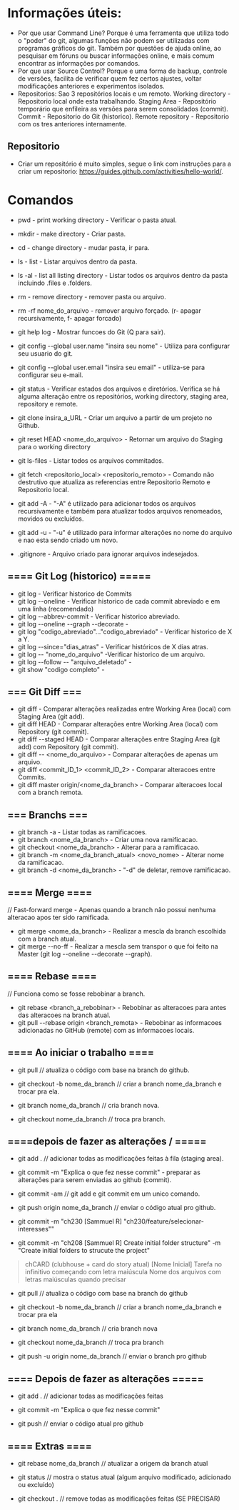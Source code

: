 # Informações úteis:
* Por que usar Command Line? Porque é uma ferramenta que utiliza todo o "poder" do git, algumas funções não podem ser utilizadas com programas gráficos do git. Também por questões de ajuda online, ao pesquisar em fóruns ou buscar informações online, e mais comum encontrar as informações por comandos.
* Por que usar Source Control? Porque e uma forma de backup, controle de versões, facilita de verificar quem fez certos ajustes, voltar modificações anteriores e experimentos isolados.
* Repositorios: Sao 3 repositórios locais e um remoto. Working directory - Repositorio local onde esta trabalhando. Staging Area - Repositório temporário que enfileira as versões para serem consolidados (commit). Commit - Repositorio do Git (historico). Remote repository - Repositorio com os tres anteriores internamente.








## Repositorio

* Criar um repositório é muito simples, segue o link com instruções para a criar um repositorio: https://guides.github.com/activities/hello-world/.

# Comandos


* pwd - print working directory - Verificar o pasta atual.
* mkdir - make directory - Criar pasta.
* cd - change directory - mudar pasta, ir para.
* ls - list - Listar arquivos dentro da pasta.
* ls -al - list all listing directory - Listar todos os arquivos dentro da pasta incluindo .files e .folders.
* rm - remove directory - remover pasta ou arquivo.
* rm -rf nome_do_arquivo - remover arquivo forçado. (r- apagar recursivamente, f- apagar forcado)


* git help log - Mostrar funcoes do Git (Q para sair).
* git config --global user.name "insira seu nome" - Utiliza para configurar seu usuario do git.
* git config --global user.email "insira seu email" - utiliza-se para configurar seu e-mail.
* git status - Verificar estados dos arquivos e diretórios. Verifica se há alguma alteração entre os repositórios, working directory, staging area, repository e remote.
* git clone insira_a_URL - Criar um arquivo a partir de um projeto no Github.
* git reset HEAD <nome_do_arquivo> - Retornar um arquivo do Staging para o working directory
* git ls-files - Listar todos os arquivos commitados.
* git fetch <repositorio_local> <repositorio_remoto> - Comando não destrutivo que atualiza as referencias entre Repositorio Remoto e Repositorio local.


* git add -A - "-A" é utilizado para adicionar todos os arquivos recursivamente e também para atualizar todos arquivos renomeados, movidos ou excluídos.
* git add -u - "-u" é utilizado para informar alterações no nome do arquivo e nao esta sendo criado um novo.




* .gitignore - Arquivo criado para ignorar arquivos indesejados.


## ==== Git Log (historico) =====

* git log - Verificar historico de Commits
* git log --oneline - Verificar historico de cada commit abreviado e em uma linha (recomendado)
* git log --abbrev-commit  - Verificar historico abreviado.
* git log --oneline --graph --decorate  -
* git log "codigo_abreviado"..."codigo_abreviado" - Verificar historico de X a Y.
* git log --since="dias_atras" - Verificar históricos de X dias atras.
* git log -- "nome_do_arquivo" -Verificar historico de um arquivo.
* git log --follow -- "arquivo_deletado" - 
* git show "codigo completo" - 


## === Git Diff ===

* git diff - Comparar alterações realizadas entre Working Area (local) com Staging Area (git add).
* git diff HEAD - Comparar alterações entre Working Area (local) com Repository (git commit).
* git diff --staged HEAD - Comparar alterações entre Staging Area (git add) com Repository (git commit).
* git diff -- <nome_do_arquivo> - Comparar alterações de apenas um arquivo.
* git diff <commit_ID_1> <commit_ID_2> - Comparar alteracoes entre Commits.
* git diff master origin/<nome_da_branch> - Comparar alteracoes local com a branch remota.


## === Branchs ===

* git branch -a - Listar todas as ramificacoes.
* git branch <nome_da_branch> - Criar uma nova ramificacao.
* git checkout <nome_da_branch> - Alterar para a ramificacao.
* git branch -m <nome_da_branch_atual> <novo_nome> - Alterar nome da ramificacao.
* git branch -d <nome_da_branch> - "-d" de deletar, remove ramificacao.

## ==== Merge ====

// Fast-forward merge - Apenas quando a branch não possui nenhuma alteracao apos ter sido ramificada.

* git merge <nome_da_branch> - Realizar a mescla da branch escolhida com a branch atual.
* git merge --no-ff - Realizar a mescla sem transpor o que foi feito na Master (git log --oneline --decorate --graph).


## ==== Rebase ====

// Funciona como se fosse rebobinar a branch. 

* git rebase <branch_a_rebobinar> - Rebobinar as alteracoes para antes das alteracoes na branch atual.
* git pull --rebase origin <branch_remota> - Rebobinar as informacoes adicionadas no GitHub (remote) com as informacoes locais.



## ==== Ao iniciar o trabalho ====

* git pull // atualiza o código com base na branch do github.

* git checkout -b nome_da_branch // criar a branch nome_da_branch e trocar pra ela.

* git branch nome_da_branch // cria branch nova.
* git checkout nome_da_branch // troca pra branch.


## ====depois de fazer as alterações \/ =====

* git add . // adicionar todas as modificações feitas à fila (staging area).

* git commit -m "Explica o que fez nesse commit" - preparar as alterações para serem enviadas ao github (commit).

* git commit -am // git add e git commit em um unico comando.

* git push origin nome_da_branch // enviar o código atual pro github.


* git commit -m "ch230 [Sammuel R] "ch230/feature/selecionar-interesses""

* git commit -m "ch208 [Sammuel R] Create initial folder structure" -m "Create initial folders to strucute the project"
> chCARD (clubhouse + card do story atual)
> [Nome Inicial]
> Tarefa no infinitivo começando com letra maiúscula
> Nome dos arquivos com letras maiúsculas quando precisar

* git pull // atualiza o código com base na branch do github

* git checkout -b nome_da_branch // criar a branch nome_da_branch e trocar pra ela

* git branch nome_da_branch // cria branch nova
* git checkout nome_da_branch // troca pra branch

* git push -u origin nome_da_branch // enviar o branch pro github


## ==== Depois de fazer as alterações =====

* git add . // adicionar todas as modificações feitas

* git commit -m "Explica o que fez nesse commit"

* git push // enviar o código atual pro github


## ==== Extras ====

* git rebase nome_da_branch // atualizar a origem da branch atual

* git status // mostra o status atual (algum arquivo modificado, adicionado ou excluído)

* git checkout . // remove todas as modificações feitas (SE PRECISAR)